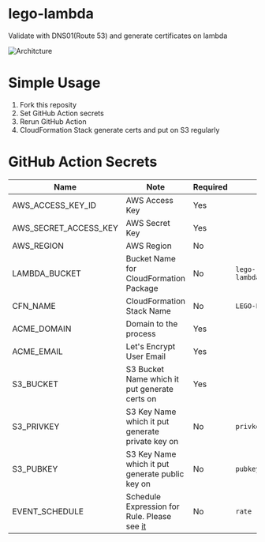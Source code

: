 # lego-lambda
Validate with DNS01(Route 53) and generate certificates on lambda

![Architcture](https://user-images.githubusercontent.com/914815/99209252-14dee980-2806-11eb-8aae-0f4749a8f027.png "Architcture")

# Simple Usage
1. Fork this reposity
2. Set GitHub Action secrets
3. Rerun GitHub Action
4. CloudFormation Stack generate certs and put on S3 regularly

# GitHub Action Secrets

|  Name                 | Note                                             | Required  | Default                        |
| --------------------- | ------------------------------------------------ | --------- | ------------------------------ | 
| AWS_ACCESS_KEY_ID     | AWS Access Key                                   | Yes       |                                | 
| AWS_SECRET_ACCESS_KEY | AWS Secret Key                                   | Yes       |                                | 
| AWS_REGION            | AWS Region                                       | No        |                                | 
| LAMBDA_BUCKET         | Bucket Name for CloudFormation Package           | No        | `lego-lambda-${GITHUB_RUN_ID}` |
| CFN_NAME              | CloudFormation Stack Name                        | No        | `LEGO-LAMBDA`                  |
| ACME_DOMAIN           | Domain to the process                            | Yes       |                                |
| ACME_EMAIL            | Let's Encrypt User Email                         | Yes       |                                |
| S3_BUCKET             | S3 Bucket Name which it put generate certs on    | Yes       |                                |
| S3_PRIVKEY            | S3 Key Name which it put generate private key on | No        | `privkey.pem`                  |
| S3_PUBKEY             | S3 Key Name which it put generate public key on  | No        | `pubkey.crt`                   |
| EVENT_SCHEDULE        | Schedule Expression for Rule. Please see [it](https://docs.aws.amazon.com/eventbridge/latest/userguide/scheduled-events.html) | No        | `rate (30 days)` |
